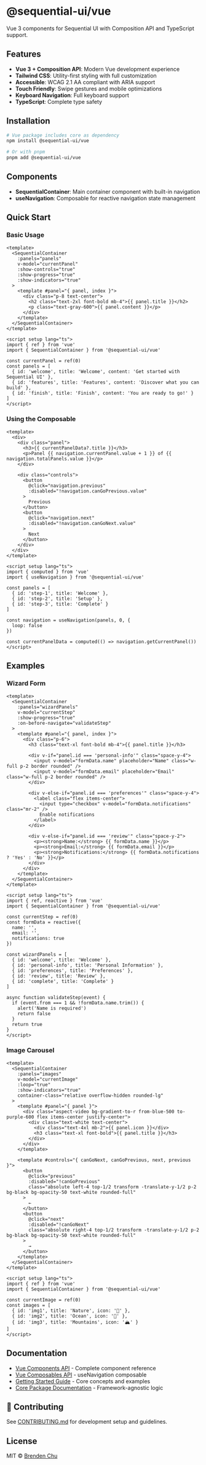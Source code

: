 # @sequential-ui/vue

Vue 3 components for Sequential UI with Composition API and TypeScript support.

## Features

- **Vue 3 + Composition API**: Modern Vue development experience
- **Tailwind CSS**: Utility-first styling with full customization
- **Accessible**: WCAG 2.1 AA compliant with ARIA support
- **Touch Friendly**: Swipe gestures and mobile optimizations
- **Keyboard Navigation**: Full keyboard support
- **TypeScript**: Complete type safety

## Installation

```bash
# Vue package includes core as dependency
npm install @sequential-ui/vue

# Or with pnpm
pnpm add @sequential-ui/vue
```

## Components

- **SequentialContainer**: Main container component with built-in navigation
- **useNavigation**: Composable for reactive navigation state management

## Quick Start

### Basic Usage

```vue
<template>
  <SequentialContainer
    :panels="panels"
    v-model="currentPanel"
    :show-controls="true"
    :show-progress="true"
    :show-indicators="true"
  >
    <template #panel="{ panel, index }">
      <div class="p-8 text-center">
        <h2 class="text-2xl font-bold mb-4">{{ panel.title }}</h2>
        <p class="text-gray-600">{{ panel.content }}</p>
      </div>
    </template>
  </SequentialContainer>
</template>

<script setup lang="ts">
import { ref } from 'vue'
import { SequentialContainer } from '@sequential-ui/vue'

const currentPanel = ref(0)
const panels = [
  { id: 'welcome', title: 'Welcome', content: 'Get started with Sequential UI' },
  { id: 'features', title: 'Features', content: 'Discover what you can build' },
  { id: 'finish', title: 'Finish', content: 'You are ready to go!' }
]
</script>
```

### Using the Composable

```vue
<template>
  <div>
    <div class="panel">
      <h3>{{ currentPanelData?.title }}</h3>
      <p>Panel {{ navigation.currentPanel.value + 1 }} of {{ navigation.totalPanels.value }}</p>
    </div>
    
    <div class="controls">
      <button 
        @click="navigation.previous" 
        :disabled="!navigation.canGoPrevious.value"
      >
        Previous
      </button>
      <button 
        @click="navigation.next" 
        :disabled="!navigation.canGoNext.value"
      >
        Next
      </button>
    </div>
  </div>
</template>

<script setup lang="ts">
import { computed } from 'vue'
import { useNavigation } from '@sequential-ui/vue'

const panels = [
  { id: 'step-1', title: 'Welcome' },
  { id: 'step-2', title: 'Setup' },
  { id: 'step-3', title: 'Complete' }
]

const navigation = useNavigation(panels, 0, {
  loop: false
})

const currentPanelData = computed(() => navigation.getCurrentPanel())
</script>
```

## Examples

### Wizard Form

```vue
<template>
  <SequentialContainer
    :panels="wizardPanels"
    v-model="currentStep"
    :show-progress="true"
    :on-before-navigate="validateStep"
  >
    <template #panel="{ panel, index }">
      <div class="p-6">
        <h3 class="text-xl font-bold mb-4">{{ panel.title }}</h3>
        
        <div v-if="panel.id === 'personal-info'" class="space-y-4">
          <input v-model="formData.name" placeholder="Name" class="w-full p-2 border rounded" />
          <input v-model="formData.email" placeholder="Email" class="w-full p-2 border rounded" />
        </div>
        
        <div v-else-if="panel.id === 'preferences'" class="space-y-4">
          <label class="flex items-center">
            <input type="checkbox" v-model="formData.notifications" class="mr-2" />
            Enable notifications
          </label>
        </div>
        
        <div v-else-if="panel.id === 'review'" class="space-y-2">
          <p><strong>Name:</strong> {{ formData.name }}</p>
          <p><strong>Email:</strong> {{ formData.email }}</p>
          <p><strong>Notifications:</strong> {{ formData.notifications ? 'Yes' : 'No' }}</p>
        </div>
      </div>
    </template>
  </SequentialContainer>
</template>

<script setup lang="ts">
import { ref, reactive } from 'vue'
import { SequentialContainer } from '@sequential-ui/vue'

const currentStep = ref(0)
const formData = reactive({
  name: '',
  email: '',
  notifications: true
})

const wizardPanels = [
  { id: 'welcome', title: 'Welcome' },
  { id: 'personal-info', title: 'Personal Information' },
  { id: 'preferences', title: 'Preferences' },
  { id: 'review', title: 'Review' },
  { id: 'complete', title: 'Complete' }
]

async function validateStep(event) {
  if (event.from === 1 && !formData.name.trim()) {
    alert('Name is required')
    return false
  }
  return true
}
</script>
```

### Image Carousel

```vue
<template>
  <SequentialContainer
    :panels="images"
    v-model="currentImage"
    :loop="true"
    :show-indicators="true"
    container-class="relative overflow-hidden rounded-lg"
  >
    <template #panel="{ panel }">
      <div class="aspect-video bg-gradient-to-r from-blue-500 to-purple-600 flex items-center justify-center">
        <div class="text-white text-center">
          <div class="text-4xl mb-2">{{ panel.icon }}</div>
          <h3 class="text-xl font-bold">{{ panel.title }}</h3>
        </div>
      </div>
    </template>
    
    <template #controls="{ canGoNext, canGoPrevious, next, previous }">
      <button 
        @click="previous"
        :disabled="!canGoPrevious"
        class="absolute left-4 top-1/2 transform -translate-y-1/2 p-2 bg-black bg-opacity-50 text-white rounded-full"
      >
        ←
      </button>
      <button 
        @click="next"
        :disabled="!canGoNext"
        class="absolute right-4 top-1/2 transform -translate-y-1/2 p-2 bg-black bg-opacity-50 text-white rounded-full"
      >
        →
      </button>
    </template>
  </SequentialContainer>
</template>

<script setup lang="ts">
import { ref } from 'vue'
import { SequentialContainer } from '@sequential-ui/vue'

const currentImage = ref(0)
const images = [
  { id: 'img1', title: 'Nature', icon: '🌲' },
  { id: 'img2', title: 'Ocean', icon: '🌊' },
  { id: 'img3', title: 'Mountains', icon: '🏔️' }
]
</script>
```

## Documentation

- [Vue Components API](../../docs/api/vue-components.md) - Complete component reference
- [Vue Composables API](../../docs/api/vue-composables.md) - useNavigation composable
- [Getting Started Guide](../../docs/getting-started.md) - Core concepts and examples
- [Core Package Documentation](../core/README.md) - Framework-agnostic logic

## 🤝 Contributing

See [CONTRIBUTING.md](../../CONTRIBUTING.md) for development setup and guidelines.

## License

MIT © [Brenden Chu](https://github.com/brendenchu)